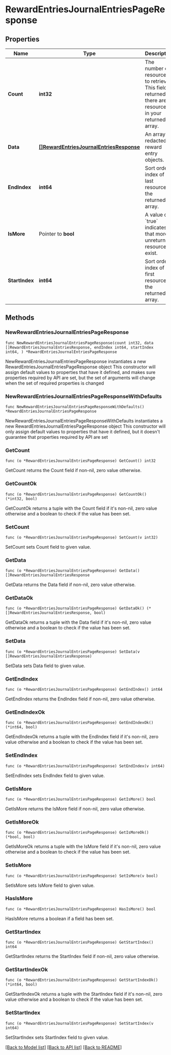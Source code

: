 # RewardEntriesJournalEntriesPageResponse

## Properties

Name | Type | Description | Notes
------------ | ------------- | ------------- | -------------
**Count** | **int32** | The number of resources to retrieve.  This field is returned if there are resources in your returned array. | 
**Data** | [**[]RewardEntriesJournalEntriesResponse**](RewardEntriesJournalEntriesResponse.md) | An array of redacted reward entry objects. | 
**EndIndex** | **int64** | Sort order index of the last resource in the returned array. | 
**IsMore** | Pointer to **bool** | A value of &#x60;true&#x60; indicates that more unreturned resources exist. | [optional] 
**StartIndex** | **int64** | Sort order index of the first resource in the returned array. | 

## Methods

### NewRewardEntriesJournalEntriesPageResponse

`func NewRewardEntriesJournalEntriesPageResponse(count int32, data []RewardEntriesJournalEntriesResponse, endIndex int64, startIndex int64, ) *RewardEntriesJournalEntriesPageResponse`

NewRewardEntriesJournalEntriesPageResponse instantiates a new RewardEntriesJournalEntriesPageResponse object
This constructor will assign default values to properties that have it defined,
and makes sure properties required by API are set, but the set of arguments
will change when the set of required properties is changed

### NewRewardEntriesJournalEntriesPageResponseWithDefaults

`func NewRewardEntriesJournalEntriesPageResponseWithDefaults() *RewardEntriesJournalEntriesPageResponse`

NewRewardEntriesJournalEntriesPageResponseWithDefaults instantiates a new RewardEntriesJournalEntriesPageResponse object
This constructor will only assign default values to properties that have it defined,
but it doesn't guarantee that properties required by API are set

### GetCount

`func (o *RewardEntriesJournalEntriesPageResponse) GetCount() int32`

GetCount returns the Count field if non-nil, zero value otherwise.

### GetCountOk

`func (o *RewardEntriesJournalEntriesPageResponse) GetCountOk() (*int32, bool)`

GetCountOk returns a tuple with the Count field if it's non-nil, zero value otherwise
and a boolean to check if the value has been set.

### SetCount

`func (o *RewardEntriesJournalEntriesPageResponse) SetCount(v int32)`

SetCount sets Count field to given value.


### GetData

`func (o *RewardEntriesJournalEntriesPageResponse) GetData() []RewardEntriesJournalEntriesResponse`

GetData returns the Data field if non-nil, zero value otherwise.

### GetDataOk

`func (o *RewardEntriesJournalEntriesPageResponse) GetDataOk() (*[]RewardEntriesJournalEntriesResponse, bool)`

GetDataOk returns a tuple with the Data field if it's non-nil, zero value otherwise
and a boolean to check if the value has been set.

### SetData

`func (o *RewardEntriesJournalEntriesPageResponse) SetData(v []RewardEntriesJournalEntriesResponse)`

SetData sets Data field to given value.


### GetEndIndex

`func (o *RewardEntriesJournalEntriesPageResponse) GetEndIndex() int64`

GetEndIndex returns the EndIndex field if non-nil, zero value otherwise.

### GetEndIndexOk

`func (o *RewardEntriesJournalEntriesPageResponse) GetEndIndexOk() (*int64, bool)`

GetEndIndexOk returns a tuple with the EndIndex field if it's non-nil, zero value otherwise
and a boolean to check if the value has been set.

### SetEndIndex

`func (o *RewardEntriesJournalEntriesPageResponse) SetEndIndex(v int64)`

SetEndIndex sets EndIndex field to given value.


### GetIsMore

`func (o *RewardEntriesJournalEntriesPageResponse) GetIsMore() bool`

GetIsMore returns the IsMore field if non-nil, zero value otherwise.

### GetIsMoreOk

`func (o *RewardEntriesJournalEntriesPageResponse) GetIsMoreOk() (*bool, bool)`

GetIsMoreOk returns a tuple with the IsMore field if it's non-nil, zero value otherwise
and a boolean to check if the value has been set.

### SetIsMore

`func (o *RewardEntriesJournalEntriesPageResponse) SetIsMore(v bool)`

SetIsMore sets IsMore field to given value.

### HasIsMore

`func (o *RewardEntriesJournalEntriesPageResponse) HasIsMore() bool`

HasIsMore returns a boolean if a field has been set.

### GetStartIndex

`func (o *RewardEntriesJournalEntriesPageResponse) GetStartIndex() int64`

GetStartIndex returns the StartIndex field if non-nil, zero value otherwise.

### GetStartIndexOk

`func (o *RewardEntriesJournalEntriesPageResponse) GetStartIndexOk() (*int64, bool)`

GetStartIndexOk returns a tuple with the StartIndex field if it's non-nil, zero value otherwise
and a boolean to check if the value has been set.

### SetStartIndex

`func (o *RewardEntriesJournalEntriesPageResponse) SetStartIndex(v int64)`

SetStartIndex sets StartIndex field to given value.



[[Back to Model list]](../README.md#documentation-for-models) [[Back to API list]](../README.md#documentation-for-api-endpoints) [[Back to README]](../README.md)


